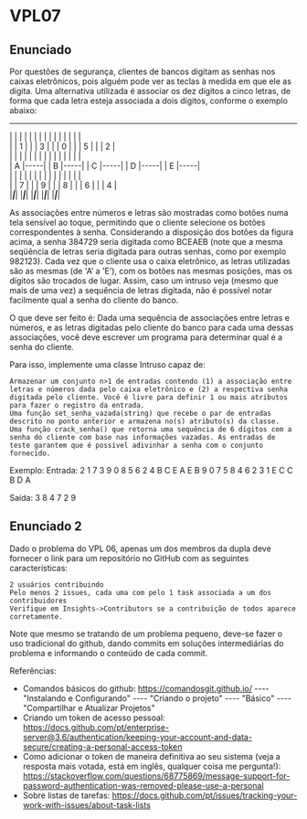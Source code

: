 # VPL07

## Enunciado 
Por questões de segurança, clientes de bancos digitam as senhas nos caixas eletrônicos, pois alguém pode ver as teclas à medida em que ele as digita. Uma alternativa utilizada é associar os dez dígitos a cinco letras, de forma que cada letra esteja associada a dois dígitos, conforme o exemplo abaixo:

 ___ ___    ___ ___    ___ ___    ___ ___    ___ ___   
|      |      |  |      |      |  |      |      |  |      |      |   |      |      |  
|      |  1  |  |      |  3  |  |      |  0  |  |      |   5 |   |      |  2  |  
|      |      |  |      |      |  |      |      |  |      |      |   |      |      |  
|  A  |-----|  |  B |-----|  |  C  |-----|  |  D |-----|   |  E  |-----|  
|      |      |  |      |      |  |      |      |  |      |      |   |      |      |  
|      |  7  |  |      |  9  |  |      |  8  |  |      |  6  |   |      |  4  |  
|___|___|  |___|___|  |___|___|  |___|___|   |___|___| 

As associações entre números e letras são mostradas como botões numa tela sensível ao toque, permitindo que o cliente selecione os botões correspondentes à senha. Considerando a disposição dos botões da figura acima, a senha 384729 seria digitada como BCEAEB (note que a mesma seqüência de letras seria digitada para outras senhas, como por exemplo 982123). Cada vez que o cliente usa o caixa eletrônico, as letras utilizadas são as mesmas (de 'A’ a 'E’), com os botões nas mesmas posições, mas os dígitos são trocados de lugar. Assim, caso um intruso veja (mesmo que mais de uma vez) a sequência de letras digitada, não é possível notar facilmente qual a senha do cliente do banco.

O que deve ser feito é: Dada uma sequência de associações entre letras e números, e as letras digitadas pelo cliente do banco para cada uma dessas associações, você deve escrever um programa para determinar qual é a senha do cliente.

Para isso, implemente uma classe Intruso capaz de:

    Armazenar um conjunto n>1 de entradas contendo (1) a associação entre letras e números dada pelo caixa eletrônico e (2) a respectiva senha digitada pelo cliente. Você é livre para definir 1 ou mais atributos para fazer o registro da entrada.
    Uma função set_senha_vazada(string) que recebe o par de entradas descrito no ponto anterior e armazena no(s) atributo(s) da classe.
    Uma função crack_senha() que retorna uma sequência de 6 dígitos com a senha do cliente com base nas informações vazadas. As entradas de teste garantem que é possível adivinhar a senha com o conjunto fornecido.

Exemplo:
Entrada:
2
1 7 3 9 0 8 5 6 2 4 B C E A E B
9 0 7 5 8 4 6 2 3 1 E C C B D A

Saída:
3 8 4 7 2 9

## Enunciado 2
Dado o problema do VPL 06, apenas um dos membros da dupla deve fornecer o link para um repositório no GitHub com as seguintes características:

    2 usuários contribuindo
    Pelo menos 2 issues, cada uma com pelo 1 task associada a um dos contribuidores
    Verifique em Insights->Contributors se a contribuição de todos aparece corretamente.

Note que mesmo se tratando de um problema pequeno, deve-se fazer o uso tradicional do github, dando commits em soluções intermediárias do problema e informando o conteúdo de cada commit.

Referências:
- Comandos básicos do github: https://comandosgit.github.io/
---- "Instalando e Configurando"
---- "Criando o projeto"
---- "Básico"
---- "Compartilhar e Atualizar Projetos"
- Criando um token de acesso pessoal: https://docs.github.com/pt/enterprise-server@3.6/authentication/keeping-your-account-and-data-secure/creating-a-personal-access-token
- Como adicionar o token de maneira definitiva ao seu sistema (veja a resposta mais votada, está em inglês, qualquer coisa me pergunta!): https://stackoverflow.com/questions/68775869/message-support-for-password-authentication-was-removed-please-use-a-personal
- Sobre listas de tarefas: https://docs.github.com/pt/issues/tracking-your-work-with-issues/about-task-lists

